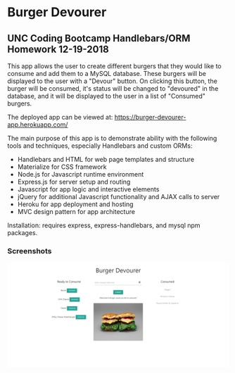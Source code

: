 # Burger Devourer
## UNC Coding Bootcamp Handlebars/ORM Homework  12-19-2018

This app allows the user to create different burgers that they would like to consume and add them to a MySQL database. These burgers will be displayed to the user with a "Devour" button. On clicking this button, the burger will be consumed, it's status will be changed to "devoured" in the database, and it will be displayed to the user in a list of "Consumed" burgers. 

The deployed app can be viewed at: https://burger-devourer-app.herokuapp.com/

The main purpose of this app is to demonstrate ability with the following tools and techniques, especially Handlebars and custom ORMs:
  * Handlebars and HTML for web page templates and structure
  * Materialize for CSS framework
  * Node.js for Javascript runtime environment
  * Express.js for server setup and routing
  * Javascript for app logic and interactive elements
  * jQuery for additional Javascript functionality and AJAX calls to server
  * Heroku for app deployment and hosting
  * MVC design pattern for app architecture

Installation: requires express, express-handlebars, and mysql npm packages.

### Screenshots

![Burger Devourer](screens/screencapture-burger-devourer-app-herokuapp-2019-06-28-13_53_44.png)

